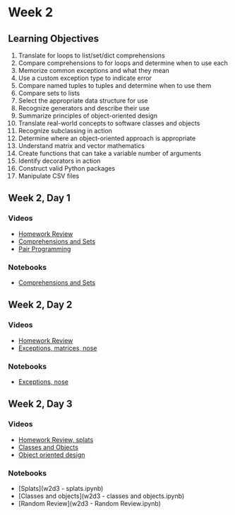 # Week 2

## Learning Objectives

1. Translate for loops to list/set/dict comprehensions
2. Compare comprehensions to for loops and determine when to use each
3. Memorize common exceptions and what they mean
4. Use a custom exception type to indicate error
5. Compare named tuples to tuples and determine when to use them
6. Compare sets to lists
7. Select the appropriate data structure for use
8. Recognize generators and describe their use
9. Summarize principles of object-oriented design
10. Translate real-world concepts to software classes and objects
11. Recognize subclassing in action
12. Determine where an object-oriented approach is appropriate
13. Understand matrix and vector mathematics
14. Create functions that can take a variable number of arguments
15. Identify decorators in action
16. Construct valid Python packages
17. Manipulate CSV files

## Week 2, Day 1
### Videos
* [Homework Review](http://youtu.be/vMp_WgKDmHw)
* [Comprehensions and Sets](http://youtu.be/9H4lQh7rNYk)
* [Pair Programming](http://youtu.be/zmUtq4ILud8)

### Notebooks
* [Comprehensions and Sets](w2d1.ipynb)

## Week 2, Day 2
### Videos
* [Homework Review](http://youtu.be/lp8Pfc6mXCY)
* [Exceptions, matrices, nose](http://youtu.be/fWQPrIrPQJI)

### Notebooks
* [Exceptions, nose](w2d2.ipynb)

## Week 2, Day 3
### Videos
* [Homework Review, splats](https://youtu.be/VdTX8sohFM0)
* [Classes and Objects](https://youtu.be/bODm2qlQsjQ)
* [Object oriented design](https://youtu.be/8IF1nM3AuPk)

### Notebooks
* [Splats](w2d3 - splats.ipynb)
* [Classes and objects](w2d3 - classes and objects.ipynb)
* [Random Review](w2d3 - Random Review.ipynb)
